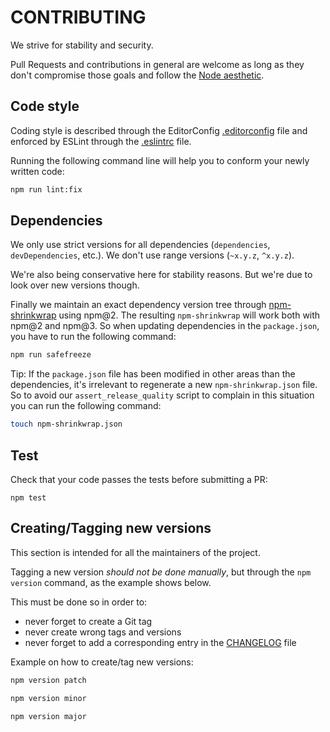 CONTRIBUTING
============

We strive for stability and security.

Pull Requests and contributions in general are welcome as long as they don't
compromise those goals and follow the
[Node aesthetic](http://substack.net/node_aesthetic).


Code style
----------

Coding style is described through the EditorConfig
[.editorconfig](./.editorconfig) file and enforced by ESLint through the
[.eslintrc](./.eslintrc) file.

Running the following command line will help you to conform your newly written
code:

```bash
npm run lint:fix
```

Dependencies
------------

We only use strict versions for all dependencies (`dependencies`,
`devDependencies`, etc.). We don't use range versions (`~x.y.z`, `^x.y.z`).

We're also being conservative here for stability reasons. But we're due to look
over new versions though.

Finally we maintain an exact dependency version tree through
[npm-shrinkwrap](https://docs.npmjs.com/cli/shrinkwrap) using npm@2.
The resulting `npm-shrinkwrap` will work both with npm@2 and npm@3.
So when updating dependencies in the `package.json`, you have to run the
following command:

```bash
npm run safefreeze
```

Tip: If the `package.json` file has been modified in other areas than the
dependencies, it's irrelevant to regenerate a new `npm-shrinkwrap.json` file. So
to avoid our `assert_release_quality` script to complain in this situation you
can run the following command:

```bash
touch npm-shrinkwrap.json
```


Test
----

Check that your code passes the tests before submitting a PR:

    npm test


Creating/Tagging new versions
-----------------------------

This section is intended for all the maintainers of the project.

Tagging a new version *should not be done manually*,
but through the `npm version` command, as the example shows below.

This must be done so in order to:

* never forget to create a Git tag
* never create wrong tags and versions
* never forget to add a corresponding entry in the [CHANGELOG](./CHANGELOG.md)
  file

Example on how to create/tag new versions:

```bash
npm version patch

npm version minor

npm version major
```
